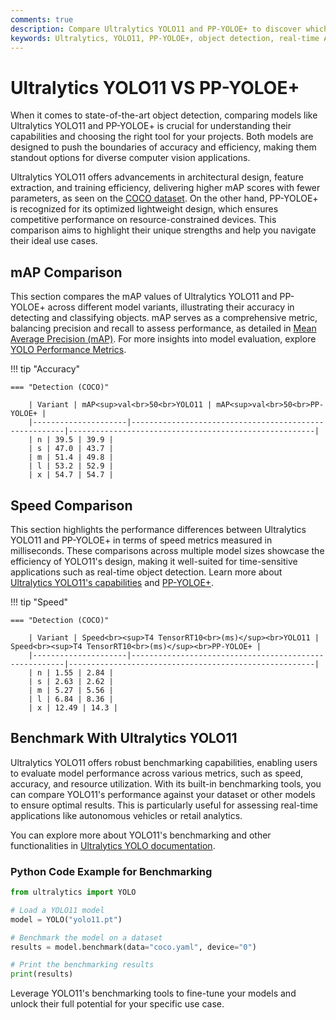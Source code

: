 ```yaml
---
comments: true
description: Compare Ultralytics YOLO11 and PP-YOLOE+ to discover which model excels in object detection, real-time AI, and edge AI applications. Explore their performance, speed, and accuracy for cutting-edge computer vision tasks.
keywords: Ultralytics, YOLO11, PP-YOLOE+, object detection, real-time AI, edge AI, computer vision, AI models, YOLO series, AI performance
---
```


# Ultralytics YOLO11 VS PP-YOLOE+

When it comes to state-of-the-art object detection, comparing models like Ultralytics YOLO11 and PP-YOLOE+ is crucial for understanding their capabilities and choosing the right tool for your projects. Both models are designed to push the boundaries of accuracy and efficiency, making them standout options for diverse computer vision applications.

Ultralytics YOLO11 offers advancements in architectural design, feature extraction, and training efficiency, delivering higher mAP scores with fewer parameters, as seen on the [COCO dataset](https://docs.ultralytics.com/datasets/detect/coco/). On the other hand, PP-YOLOE+ is recognized for its optimized lightweight design, which ensures competitive performance on resource-constrained devices. This comparison aims to highlight their unique strengths and help you navigate their ideal use cases.

## mAP Comparison

This section compares the mAP values of Ultralytics YOLO11 and PP-YOLOE+ across different model variants, illustrating their accuracy in detecting and classifying objects. mAP serves as a comprehensive metric, balancing precision and recall to assess performance, as detailed in [Mean Average Precision (mAP)](https://www.ultralytics.com/glossary/mean-average-precision-map). For more insights into model evaluation, explore [YOLO Performance Metrics](https://docs.ultralytics.com/guides/yolo-performance-metrics/).

!!! tip "Accuracy"

    === "Detection (COCO)"

    	| Variant | mAP<sup>val<br>50<br>YOLO11 | mAP<sup>val<br>50<br>PP-YOLOE+ |
    	|---------------------|-------------------------------------------------------|-------------------------------------------------------|
    	| n | 39.5 | 39.9 |
    	| s | 47.0 | 43.7 |
    	| m | 51.4 | 49.8 |
    	| l | 53.2 | 52.9 |
    	| x | 54.7 | 54.7 |


## Speed Comparison

This section highlights the performance differences between Ultralytics YOLO11 and PP-YOLOE+ in terms of speed metrics measured in milliseconds. These comparisons across multiple model sizes showcase the efficiency of YOLO11's design, making it well-suited for time-sensitive applications such as real-time object detection. Learn more about [Ultralytics YOLO11's capabilities](https://docs.ultralytics.com/models/yolo11/) and [PP-YOLOE+](https://github.com/PaddlePaddle/PaddleDetection).

!!! tip "Speed"

    === "Detection (COCO)"

    	| Variant | Speed<br><sup>T4 TensorRT10<br>(ms)</sup><br>YOLO11 | Speed<br><sup>T4 TensorRT10<br>(ms)</sup><br>PP-YOLOE+ |
    	|---------------------|-------------------------------------------------------|-------------------------------------------------------|
    	| n | 1.55 | 2.84 |
    	| s | 2.63 | 2.62 |
    	| m | 5.27 | 5.56 |
    	| l | 6.84 | 8.36 |
    	| x | 12.49 | 14.3 |

## Benchmark With Ultralytics YOLO11

Ultralytics YOLO11 offers robust benchmarking capabilities, enabling users to evaluate model performance across various metrics, such as speed, accuracy, and resource utilization. With its built-in benchmarking tools, you can compare YOLO11's performance against your dataset or other models to ensure optimal results. This is particularly useful for assessing real-time applications like autonomous vehicles or retail analytics.

You can explore more about YOLO11's benchmarking and other functionalities in [Ultralytics YOLO documentation](https://docs.ultralytics.com/guides/).

### Python Code Example for Benchmarking

```python
from ultralytics import YOLO

# Load a YOLO11 model
model = YOLO("yolo11.pt")

# Benchmark the model on a dataset
results = model.benchmark(data="coco.yaml", device="0")

# Print the benchmarking results
print(results)
```

Leverage YOLO11's benchmarking tools to fine-tune your models and unlock their full potential for your specific use case.
